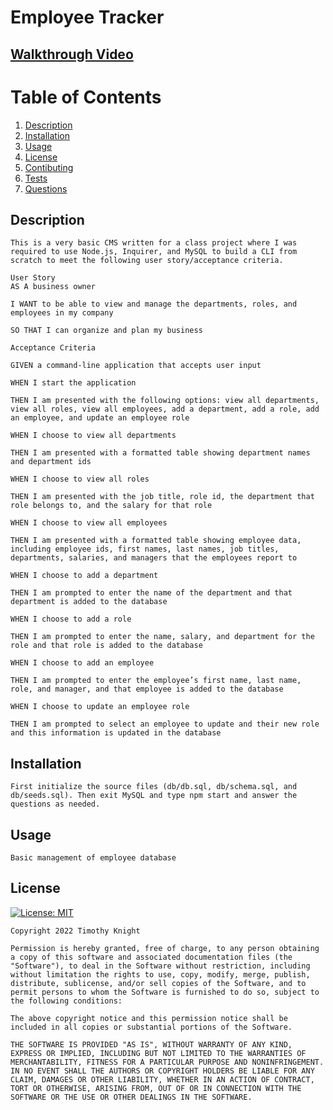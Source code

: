 
# Employee Tracker
## [Walkthrough Video](https://drive.google.com/file/d/1kgxDHTc7Tr-8J2F6hPeF6hSYU59zvQ9p/view)
# Table of Contents

  1. [Description](#Description)
  2. [Installation](#Installation)
  3. [Usage](#Usage)
  4. [License](#License)
  5. [Contibuting](#Contributing)
  6. [Tests](#Tests)
  7. [Questions](#Questions)
   
## Description 
    This is a very basic CMS written for a class project where I was required to use Node.js, Inquirer, and MySQL to build a CLI from scratch to meet the following user story/acceptance criteria. 
    
    User Story
    AS A business owner

    I WANT to be able to view and manage the departments, roles, and employees in my company

    SO THAT I can organize and plan my business

    Acceptance Criteria
    
    GIVEN a command-line application that accepts user input

    WHEN I start the application

    THEN I am presented with the following options: view all departments, view all roles, view all employees, add a department, add a role, add an employee, and update an employee role

    WHEN I choose to view all departments

    THEN I am presented with a formatted table showing department names and department ids

    WHEN I choose to view all roles

    THEN I am presented with the job title, role id, the department that role belongs to, and the salary for that role

    WHEN I choose to view all employees

    THEN I am presented with a formatted table showing employee data, including employee ids, first names, last names, job titles, departments, salaries, and managers that the employees report to

    WHEN I choose to add a department

    THEN I am prompted to enter the name of the department and that department is added to the database

    WHEN I choose to add a role

    THEN I am prompted to enter the name, salary, and department for the role and that role is added to the database

    WHEN I choose to add an employee

    THEN I am prompted to enter the employee’s first name, last name, role, and manager, and that employee is added to the database

    WHEN I choose to update an employee role

    THEN I am prompted to select an employee to update and their new role and this information is updated in the database

## Installation

    First initialize the source files (db/db.sql, db/schema.sql, and db/seeds.sql). Then exit MySQL and type npm start and answer the questions as needed.

## Usage
    Basic management of employee database

## License
[![License: MIT](https://img.shields.io/badge/License-MIT-yellow.svg)](https://opensource.org/licenses/MIT)

    Copyright 2022 Timothy Knight

    Permission is hereby granted, free of charge, to any person obtaining a copy of this software and associated documentation files (the "Software"), to deal in the Software without restriction, including without limitation the rights to use, copy, modify, merge, publish, distribute, sublicense, and/or sell copies of the Software, and to permit persons to whom the Software is furnished to do so, subject to the following conditions:

    The above copyright notice and this permission notice shall be included in all copies or substantial portions of the Software.

    THE SOFTWARE IS PROVIDED "AS IS", WITHOUT WARRANTY OF ANY KIND, EXPRESS OR IMPLIED, INCLUDING BUT NOT LIMITED TO THE WARRANTIES OF MERCHANTABILITY, FITNESS FOR A PARTICULAR PURPOSE AND NONINFRINGEMENT. IN NO EVENT SHALL THE AUTHORS OR COPYRIGHT HOLDERS BE LIABLE FOR ANY CLAIM, DAMAGES OR OTHER LIABILITY, WHETHER IN AN ACTION OF CONTRACT, TORT OR OTHERWISE, ARISING FROM, OUT OF OR IN CONNECTION WITH THE SOFTWARE OR THE USE OR OTHER DEALINGS IN THE SOFTWARE.
  
